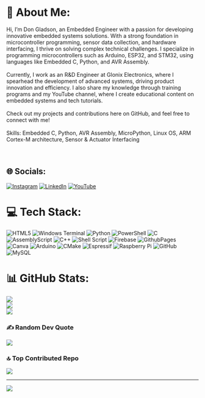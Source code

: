# 💫 About Me:
Hi, I’m Don Gladson, an Embedded Engineer with a passion for developing innovative embedded systems solutions. With a strong foundation in microcontroller programming, sensor data collection, and hardware interfacing, I thrive on solving complex technical challenges. I specialize in programming microcontrollers such as Arduino, ESP32, and STM32, using languages like Embedded C, Python, and AVR Assembly.<br><br>Currently, I work as an R&D Engineer at Glonix Electronics, where I spearhead the development of advanced systems, driving product innovation and efficiency. I also share my knowledge through training programs and my YouTube channel, where I create educational content on embedded systems and tech tutorials.<br><br>Check out my projects and contributions here on GitHub, and feel free to connect with me!<br><br>Skills: Embedded C, Python, AVR Assembly, MicroPython, Linux OS, ARM Cortex-M architecture, Sensor & Actuator Interfacing<br><br><br>


## 🌐 Socials:
[![Instagram](https://img.shields.io/badge/Instagram-%23E4405F.svg?logo=Instagram&logoColor=white)](https://www.instagram.com/gladson_techie) [![LinkedIn](https://img.shields.io/badge/LinkedIn-%230077B5.svg?logo=linkedin&logoColor=white)](https://www.linkedin.com/in/don-gladson) [![YouTube](https://img.shields.io/badge/YouTube-%23FF0000.svg?logo=YouTube&logoColor=white)](https://www.youtube.com/@GladsonTechie) 

# 💻 Tech Stack:
![HTML5](https://img.shields.io/badge/html5-%23E34F26.svg?style=for-the-badge&logo=html5&logoColor=white) ![Windows Terminal](https://img.shields.io/badge/Windows%20Terminal-%234D4D4D.svg?style=for-the-badge&logo=windows-terminal&logoColor=white) ![Python](https://img.shields.io/badge/python-3670A0?style=for-the-badge&logo=python&logoColor=ffdd54) ![PowerShell](https://img.shields.io/badge/PowerShell-%235391FE.svg?style=for-the-badge&logo=powershell&logoColor=white) ![C](https://img.shields.io/badge/c-%2300599C.svg?style=for-the-badge&logo=c&logoColor=white) ![AssemblyScript](https://img.shields.io/badge/assembly%20script-%23000000.svg?style=for-the-badge&logo=assemblyscript&logoColor=white) ![C++](https://img.shields.io/badge/c++-%2300599C.svg?style=for-the-badge&logo=c%2B%2B&logoColor=white) ![Shell Script](https://img.shields.io/badge/shell_script-%23121011.svg?style=for-the-badge&logo=gnu-bash&logoColor=white) ![Firebase](https://img.shields.io/badge/firebase-%23039BE5.svg?style=for-the-badge&logo=firebase) ![GithubPages](https://img.shields.io/badge/github%20pages-121013?style=for-the-badge&logo=github&logoColor=white) ![Canva](https://img.shields.io/badge/Canva-%2300C4CC.svg?style=for-the-badge&logo=Canva&logoColor=white) ![Arduino](https://img.shields.io/badge/-Arduino-00979D?style=for-the-badge&logo=Arduino&logoColor=white) ![CMake](https://img.shields.io/badge/CMake-%23008FBA.svg?style=for-the-badge&logo=cmake&logoColor=white) ![Espressif](https://img.shields.io/badge/espressif-E7352C.svg?style=for-the-badge&logo=espressif&logoColor=white) ![Raspberry Pi](https://img.shields.io/badge/-RaspberryPi-C51A4A?style=for-the-badge&logo=Raspberry-Pi) ![GitHub](https://img.shields.io/badge/github-%23121011.svg?style=for-the-badge&logo=github&logoColor=white) ![MySQL](https://img.shields.io/badge/mysql-4479A1.svg?style=for-the-badge&logo=mysql&logoColor=white)
# 📊 GitHub Stats:
![](https://github-readme-stats.vercel.app/api?username=Gladson-23-06&theme=dark&hide_border=false&include_all_commits=false&count_private=false)<br/>
![](https://github-readme-streak-stats.herokuapp.com/?user=Gladson-23-06&theme=dark&hide_border=false)<br/>
![](https://github-readme-stats.vercel.app/api/top-langs/?username=Gladson-23-06&theme=dark&hide_border=false&include_all_commits=false&count_private=false&layout=compact)

### ✍️ Random Dev Quote
![](https://quotes-github-readme.vercel.app/api?type=vetical&theme=merko)

### 🔝 Top Contributed Repo
![](https://github-contributor-stats.vercel.app/api?username=Gladson-23-06&limit=5&theme=dark&combine_all_yearly_contributions=true)

---
[![](https://visitcount.itsvg.in/api?id=Gladson-23-06&icon=0&color=0)](https://visitcount.itsvg.in)

<!-- Proudly created with GPRM ( https://gprm.itsvg.in ) -->
